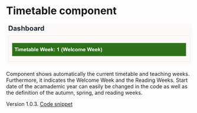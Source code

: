 # Timetable component

![Image that shows the component on the dashboard](img/timetable.png)

Component shows automatically the current timetable and teaching weeks. Furthermore, it indicates the Welcome Week and the Reading Weeks. Start date of the acamademic year can easily be changed in the code as well as the definition of the autumn, spring, and reading weeks.

Version 1.0.3. [Code snippet](timetableweek.html)

